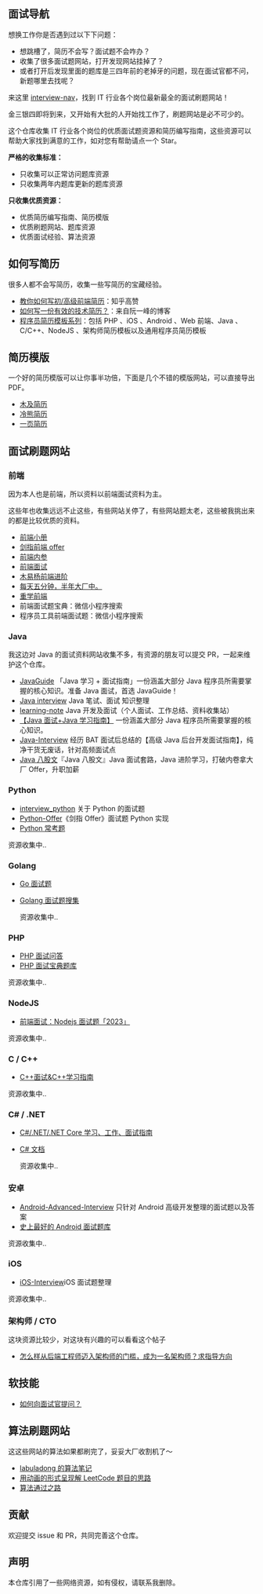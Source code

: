 ## 面试导航

想换工作你是否遇到过以下下问题：

- 想跳槽了，简历不会写？面试题不会咋办？
- 收集了很多面试题网站，打开发现网站挂掉了？
- 或者打开后发现里面的题库是三四年前的老掉牙的问题，现在面试官都不问，新题哪里去找呢？

来这里 [interview-nav](https://github.com/AnsonZnl/interview-nav)，找到 IT 行业各个岗位最新最全的面试刷题网站！

金三银四即将到来，又开始有大批的人开始找工作了，刷题网站是必不可少的。

这个仓库收集 IT 行业各个岗位的优质面试题资源和简历编写指南，这些资源可以帮助大家找到满意的工作，如对您有帮助请点一个 Star。

**严格的收集标准：**

- 只收集可以正常访问题库资源
- 只收集两年内题库更新的题库资源

**只收集优质资源：**

- 优质简历编写指南、简历模版
- 优质刷题网站、题库资源
- 优质面试经验、算法资源

## 如何写简历

很多人都不会写简历，收集一些写简历的宝藏经验。

- [教你如何写初/高级前端简历](https://zhuanlan.zhihu.com/p/141170598)：知乎高赞
- [如何写一份有效的技术简历？](http://www.ruanyifeng.com/blog/2020/01/technical-resume.html)：来自阮一峰的博客
- [程序员简历模板系列](https://github.com/geekcompany/ResumeSample)：包括 PHP 、iOS 、Android 、Web 前端、Java 、C/C++、NodeJS 、架构师简历模板以及通用程序员简历模板

## 简历模版

一个好的简历模版可以让你事半功倍，下面是几个不错的模版网站，可以直接导出 PDF。

- [木及简历](https://www.mujicv.com/home/)
- [冷熊简历](http://cv.ftqq.com/)
- [一页简历](https://cv.devtool.tech/app)

## 面试刷题网站

### 前端

因为本人也是前端，所以资料以前端面试资料为主。

这些年也收集远远不止这些，有些网站关停了，有些网站题太老，这些被我挑出来的都是比较优质的资料。

- [前端小册](https://www.kancloud.cn/chenmk/web-knowledges/1149024)
- [剑指前端 offer](https://febook.hzfe.org/awesome-interview/book4/engineer-mfa)
- [前端内参](https://coffe1891.gitbook.io/frontend-hard-mode-interview/)
- [前端面试](https://lgwebdream.github.io/FE-Interview/)
- [木易杨前端进阶](https://muyiy.cn/question/)
- [每天五分钟，半年大厂中。](https://q.shanyue.tech/)
- [重学前端](https://doc.vercel.app/frontend/web/94156.html)
- 前端面试题宝典：微信小程序搜索
- 程序员工具前端面试题：微信小程序搜索

### Java

我这边对 Java 的面试资料网站收集不多，有资源的朋友可以提交 PR，一起来维护这个仓库。

- [JavaGuide](https://javaguide.cn/) 「Java 学习 + 面试指南」一份涵盖大部分 Java 程序员所需要掌握的核心知识。准备 Java 面试，首选 JavaGuide！
- [Java interview](https://github.com/hadyang/interview) Java 笔试、面试 知识整理
- [learning-note](https://github.com/rbmonster/learning-note) Java 开发及面试（个人面试、工作总结、资料收集站）
- [【Java 面试+Java 学习指南】](https://github.com/AobingJava/JavaFamily) 一份涵盖大部分 Java 程序员所需要掌握的核心知识。
- [Java-Interview](https://github.com/xbox1994/Java-Interview) 经历 BAT 面试后总结的【高级 Java 后台开发面试指南】，纯净干货无废话，针对高频面试点
- [Java 八股文](https://github.com/CoderLeixiaoshuai/java-eight-part)『Java 八股文』Java 面试套路，Java 进阶学习，打破内卷拿大厂 Offer，升职加薪

### Python

- [interview_python](https://github.com/taizilongxu/interview_python) 关于 Python 的面试题
- [Python-Offer](https://github.com/JushuangQiao/Python-Offer)《剑指 Offer》面试题 Python 实现
- [Python 常考题](https://github.com/yongxinz/backend-interview/tree/master/Python)

资源收集中..

### Golang

- [Go 面试题](https://github.com/yongxinz/backend-interview/tree/master/Go)
- [Golang 面试题搜集](https://github.com/lifei6671/interview-go)

  资源收集中..

### PHP

- [PHP 面试问答](https://github.com/colinlet/PHP-Interview-QA)
- [PHP 面试宝典题库](https://www.kancloud.cn/daniu945/php/408802)

资源收集中..

### NodeJS

- [前端面试：Nodejs 面试题「2023」](https://juejin.cn/post/7236325900719783995)

资源收集中..

### C / C++

- [C++面试&C++学习指南](https://github.com/youngyangyang04/TechCPP)

资源收集中..

### C# / .NET

- [C#/.NET/.NET Core 学习、工作、面试指南](https://github.com/YSGStudyHards/DotNetGuide)
- [C# 文档](https://learn.microsoft.com/zh-cn/dotnet/csharp/)

  资源收集中..

### 安卓

- [Android-Advanced-Interview](https://github.com/jinguangyue/Android-Advanced-Interview) 只针对 Android 高级开发整理的面试题以及答案
- [史上最好的 Android 面试题库](https://github.com/ddnosh/BestReview)

资源收集中..

### iOS

- [iOS-Interview](https://ios.nobady.cn)iOS 面试题整理

资源收集中..

### 架构师 / CTO

这块资源比较少，对这块有兴趣的可以看看这个帖子

- [怎么样从后端工程师迈入架构师的门槛，成为一名架构师？求指导方向](https://www.v2ex.com/t/956362)

## 软技能

- [如何向面试官提问？](https://github.com/yongxinz/InterviewThis)

## 算法刷题网站

这这些网站的算法如果都刷完了，妥妥大厂收割机了～

- [labuladong 的算法笔记](https://labuladong.gitee.io/algo/)
- [用动画的形式呈现解 LeetCode 题目的思路](https://github.com/MisterBooo/LeetCodeAnimation)
- [算法通过之路](https://leetcode-solution-leetcode-pp.gitbook.io/leetcode-solution/)

## 贡献

欢迎提交 issue 和 PR，共同完善这个仓库。

## 声明

本仓库引用了一些网络资源，如有侵权，请联系我删除。
